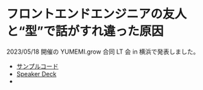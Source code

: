 # フロントエンドエンジニアの友人と“型”で話がすれ違った原因
2023/05/18 開催の YUMEMI.grow 合同 LT 会 in 横浜で発表しました。

- [サンプルコード](https://github.com/Kaito-Dogi/type-systems)
- [Speaker Deck](https://speakerdeck.com/doggy/hurontoendoenzinianoyou-ren-to-xing-dehua-gasurewei-tutayuan-yin-yumemi-dot-growhe-tong-lthui-inheng-bang-at-kaito-dogi)
- 
